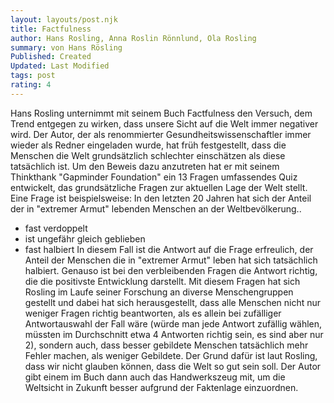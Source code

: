 ```yaml
---
layout: layouts/post.njk
title: Factfulness
author: Hans Rosling, Anna Roslin Rönnlund, Ola Rosling
summary: von Hans Rösling
Published: Created
Updated: Last Modified
tags: post
rating: 4
---
```


Hans Rosling unternimmt mit seinem Buch Factfulness den Versuch, dem Trend entgegen zu wirken, dass unsere Sicht auf die Welt immer negativer wird. 
Der Autor, der als renommierter Gesundheitswissenschaftler immer wieder als Redner eingeladen wurde, hat früh festgestellt, dass die Menschen die Welt grundsätzlich schlechter einschätzen als diese tatsächlich ist. Um den Beweis dazu anzutreten hat er mit seinem Thinkthank "Gapminder Foundation" ein 13 Fragen umfassendes Quiz entwickelt, das grundsätzliche Fragen zur aktuellen Lage der Welt stellt. Eine Frage ist beispielsweise:
In den letzten 20 Jahren hat sich der Anteil der in "extremer Armut" lebenden Menschen an der Weltbevölkerung..
- fast verdoppelt
- ist ungefähr gleich geblieben
- fast halbiert
In diesem Fall ist die Antwort auf die Frage erfreulich, der Anteil der Menschen die in "extremer Armut" leben hat sich tatsächlich halbiert. Genauso ist bei den verbleibenden Fragen die Antwort richtig, die die positivste Entwicklung darstellt. Mit diesem Fragen hat sich Rosling im Laufe seiner Forschung an diverse Menschengruppen gestellt und dabei hat sich herausgestellt, dass alle Menschen nicht nur weniger Fragen richtig beantworten, als es allein bei zufälliger Antwortauswahl der Fall wäre (würde man jede Antwort zufällig wählen, müssten im Durchschnitt etwa 4 Antworten richtig sein, es sind aber nur 2), sondern auch, dass besser gebildete Menschen tatsächlich mehr Fehler machen, als weniger Gebildete. Der Grund dafür ist laut Rosling, dass wir nicht glauben können, dass die Welt so gut sein soll.
Der Autor gibt einem im Buch dann auch das Handwerkszeug mit, um die Weltsicht in Zukunft besser aufgrund der Faktenlage einzuordnen. 

